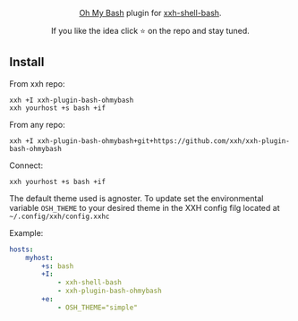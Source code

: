 <p align="center">
<a href="https://github.com/ohmybash/oh-my-bash">Oh My Bash</a> plugin for <a href="https://github.com/xxh/xxh-shell-bash">xxh-shell-bash</a>. 
</p>

<p align="center">  
If you like the idea click ⭐ on the repo and stay tuned.
</p>

## Install
From xxh repo:
```
xxh +I xxh-plugin-bash-ohmybash
xxh yourhost +s bash +if
```
From any repo:
```
xxh +I xxh-plugin-bash-ohmybash+git+https://github.com/xxh/xxh-plugin-bash-ohmybash
```    
Connect:
```
xxh yourhost +s bash +if
```

The default theme used is agnoster. To update set the environmental variable `OSH_THEME` to your desired theme in the XXH config filg located at `~/.config/xxh/config.xxhc`

Example:
```YAML
hosts:
    myhost:
        +s: bash
        +I: 
            - xxh-shell-bash
            - xxh-plugin-bash-ohmybash
        +e:    
            - OSH_THEME="simple"
```
